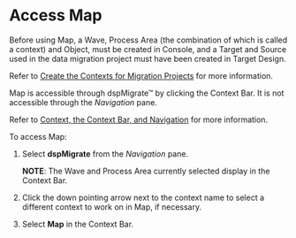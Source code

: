 # Access Map

Before using Map, a Wave, Process Area (the combination of which is
called a context) and Object, must be created in Console, and a Target
and Source used in the data migration project must have been created in
Target Design.

Refer to [Create the Contexts for Migration
Projects](../../Console/Use_Cases/Create_Contexts_for_Migration_Projects.htm)
for more information.

Map is accessible through dspMigrate™ by clicking the Context Bar. It is
not accessible through the *Navigation* pane.

Refer to [Context, the Context Bar, and
Navigation](../../dspMigrate/Context_Navigation.htm) for more
information.

To access Map:

1.  Select **dspMigrate** from the *Navigation* pane.
    
    **NOTE**: The Wave and Process Area currently selected display in
    the Context Bar.

2.  Click the down pointing arrow next to the context name to select a
    different context to work on in Map, if necessary.

3.  Select **Map** in the Context Bar.
